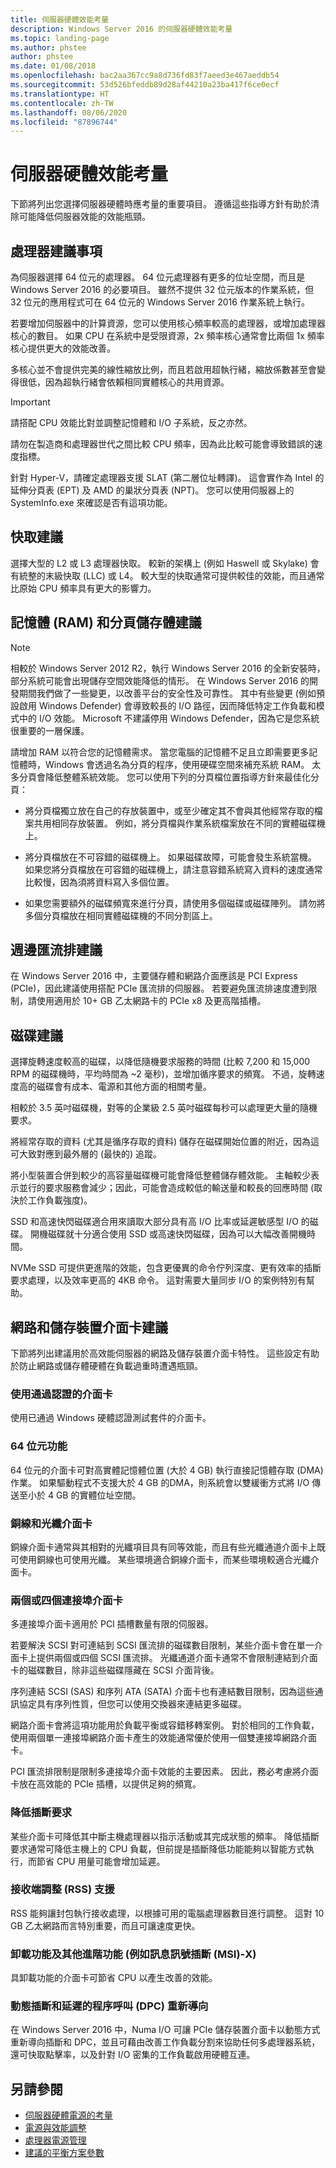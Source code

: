 ```yaml
---
title: 伺服器硬體效能考量
description: Windows Server 2016 的伺服器硬體效能考量
ms.topic: landing-page
ms.author: phstee
author: phstee
ms.date: 01/08/2018
ms.openlocfilehash: bac2aa367cc9a8d736fd83f7aeed3e467aeddb54
ms.sourcegitcommit: 53d526bfeddb89d28af44210a23ba417f6ce0ecf
ms.translationtype: HT
ms.contentlocale: zh-TW
ms.lasthandoff: 08/06/2020
ms.locfileid: "87896744"
---
```

# <a name="server-hardware-performance-considerations"></a>伺服器硬體效能考量

下節將列出您選擇伺服器硬體時應考量的重要項目。 遵循這些指導方針有助於清除可能降低伺服器效能的效能瓶頸。

## <a name="processor-recommendations"></a>處理器建議事項

為伺服器選擇 64 位元的處理器。 64 位元處理器有更多的位址空間，而且是 Windows Server 2016 的必要項目。 雖然不提供 32 位元版本的作業系統，但 32 位元的應用程式可在 64 位元的 Windows Server 2016 作業系統上執行。

若要增加伺服器中的計算資源，您可以使用核心頻率較高的處理器，或增加處理器核心的數目。 如果 CPU 在系統中是受限資源，2x 頻率核心通常會比兩個 1x 頻率核心提供更大的效能改善。

多核心並不會提供完美的線性縮放比例，而且若啟用超執行緒，縮放係數甚至會變得很低，因為超執行緒會依賴相同實體核心的共用資源。


>[!Important]
> 請搭配 CPU 效能比對並調整記憶體和 I/O 子系統，反之亦然。

請勿在製造商和處理器世代之間比較 CPU 頻率，因為此比較可能會導致錯誤的速度指標。

針對 Hyper-V，請確定處理器支援 SLAT (第二層位址轉譯)。 這會實作為 Intel 的延伸分頁表 (EPT) 及 AMD 的巢狀分頁表 (NPT)。 您可以使用伺服器上的 SystemInfo.exe 來確認是否有這項功能。

## <a name="cache-recommendations"></a>快取建議

選擇大型的 L2 或 L3 處理器快取。 較新的架構上 (例如 Haswell 或 Skylake) 會有統整的末級快取 (LLC) 或 L4。 較大型的快取通常可提供較佳的效能，而且通常比原始 CPU 頻率具有更大的影響力。

## <a name="memory-ram-and-paging-storage-recommendations"></a>記憶體 (RAM) 和分頁儲存體建議

>[!Note]
> 相較於 Windows Server 2012 R2，執行 Windows Server 2016 的全新安裝時，部分系統可能會出現儲存空間效能降低的情形。 在 Windows Server 2016 的開發期間我們做了一些變更，以改善平台的安全性及可靠性。 其中有些變更 (例如預設啟用 Windows Defender) 會導致較長的 I/O 路徑，因而降低特定工作負載和模式中的 I/O 效能。 Microsoft 不建議停用 Windows Defender，因為它是您系統很重要的一層保護。

請增加 RAM 以符合您的記憶體需求。
當您電腦的記憶體不足且立即需要更多記憶體時，Windows 會透過名為分頁的程序，使用硬碟空間來補充系統 RAM。 太多分頁會降低整體系統效能。
您可以使用下列的分頁檔位置指導方針來最佳化分頁：
- 將分頁檔獨立放在自己的存放裝置中，或至少確定其不會與其他經常存取的檔案共用相同存放裝置。 例如，將分頁檔與作業系統檔案放在不同的實體磁碟機上。

- 將分頁檔放在不可容錯的磁碟機上。 如果磁碟故障，可能會發生系統當機。 如果您將分頁檔放在可容錯的磁碟機上，請注意容錯系統寫入資料的速度通常比較慢，因為須將資料寫入多個位置。

- 如果您需要額外的磁碟頻寬來進行分頁，請使用多個磁碟或磁碟陣列。 請勿將多個分頁檔放在相同實體磁碟機的不同分割區上。

## <a name="peripheral-bus-recommendations"></a>週邊匯流排建議
在 Windows Server 2016 中，主要儲存體和網路介面應該是 PCI Express (PCIe)，因此建議使用搭配 PCIe 匯流排的伺服器。 若要避免匯流排速度遭到限制，請使用適用於 10+ GB 乙太網路卡的 PCIe x8 及更高階插槽。

## <a name="disk-recommendations"></a>磁碟建議
選擇旋轉速度較高的磁碟，以降低隨機要求服務的時間 (比較 7,200 和 15,000 RPM 的磁碟機時，平均時間為 ~2 毫秒)，並增加循序要求的頻寬。 不過，旋轉速度高的磁碟會有成本、電源和其他方面的相關考量。

相較於 3.5 英吋磁碟機，對等的企業級 2.5 英吋磁碟每秒可以處理更大量的隨機要求。

將經常存取的資料 (尤其是循序存取的資料) 儲存在磁碟開始位置的附近，因為這可大致對應到最外層的 (最快的) 追蹤。

將小型裝置合併到較少的高容量磁碟機可能會降低整體儲存體效能。 主軸較少表示並行的要求服務會減少；因此，可能會造成較低的輸送量和較長的回應時間 (取決於工作負載強度)。

SSD 和高速快閃磁碟適合用來讀取大部分具有高 I/O 比率或延遲敏感型 I/O 的磁碟。 開機磁碟就十分適合使用 SSD 或高速快閃磁碟，因為可以大幅改善開機時間。

NVMe SSD 可提供更進階的效能，包含更優異的命令佇列深度、更有效率的插斷要求處理，以及效率更高的 4KB 命令。 這對需要大量同步 I/O 的案例特別有幫助。


## <a name="network-and-storage-adapter-recommendations"></a>網路和儲存裝置介面卡建議

下節將列出建議用於高效能伺服器的網路及儲存裝置介面卡特性。 這些設定有助於防止網路或儲存體硬體在負載過重時遭遇瓶頸。

### <a name="certified-adapter-usage"></a>使用通過認證的介面卡
使用已通過 Windows 硬體認證測試套件的介面卡。

### <a name="64-bit-capability"></a>64 位元功能
64 位元的介面卡可對高實體記憶體位置 (大於 4 GB) 執行直接記憶體存取 (DMA) 作業。 如果驅動程式不支援大於 4 GB 的DMA，則系統會以雙緩衝方式將 I/O 傳送至小於 4 GB 的實體位址空間。

### <a name="copper-and-fiber-adapters"></a>銅線和光纖介面卡
銅線介面卡通常與其相對的光纖項目具有同等效能，而且有些光纖通道介面卡上既可使用銅線也可使用光纖。 某些環境適合銅線介面卡，而某些環境較適合光纖介面卡。

### <a name="dual--or-quad-port-adapters"></a>兩個或四個連接埠介面卡
多連接埠介面卡適用於 PCI 插槽數量有限的伺服器。

若要解決 SCSI 對可連結到 SCSI 匯流排的磁碟數目限制，某些介面卡會在單一介面卡上提供兩個或四個 SCSI 匯流排。 光纖通道介面卡通常不會限制連結到介面卡的磁碟數目，除非這些磁碟隱藏在 SCSI 介面背後。

序列連結 SCSI (SAS) 和序列 ATA (SATA) 介面卡也有連結數目限制，因為這些通訊協定具有序列性質，但您可以使用交換器來連結更多磁碟。

網路介面卡會將這項功能用於負載平衡或容錯移轉案例。 對於相同的工作負載，使用兩個單一連接埠網路介面卡產生的效能通常優於使用一個雙連接埠網路介面卡。

PCI 匯流排限制是限制多連接埠介面卡效能的主要因素。 因此，務必考慮將介面卡放在高效能的 PCIe 插槽，以提供足夠的頻寬。

### <a name="interrupt-moderation"></a>降低插斷要求
某些介面卡可降低其中斷主機處理器以指示活動或其完成狀態的頻率。 降低插斷要求通常可降低主機上的 CPU 負載，但前提是插斷降低功能能夠以智能方式執行，而節省 CPU 用量可能會增加延遲。

### <a name="receive-side-scaling-rss-support"></a>接收端調整 (RSS) 支援
RSS 能夠讓封包執行接收處理，以根據可用的電腦處理器數目進行調整。 這對 10 GB 乙太網路而言特別重要，而且可讓速度更快。

### <a name="offload-capability-and-other-advanced-features-such-as-message-signaled-interrupt-msi-x"></a>卸載功能及其他進階功能 (例如訊息訊號插斷 (MSI)-X)
具卸載功能的介面卡可節省 CPU 以產生改善的效能。

### <a name="dynamic-interrupt-and-deferred-procedure-call-dpc-redirection"></a>動態插斷和延遲的程序呼叫 (DPC) 重新導向
在 Windows Server 2016 中，Numa I/O 可讓 PCIe 儲存裝置介面卡以動態方式重新導向插斷和 DPC，並且可藉由改善工作負載分割來協助任何多處理器系統，還可快取點擊率，以及針對 I/O 密集的工作負載啟用硬體互連。

## <a name="see-also"></a>另請參閱
- [伺服器硬體電源的考量](power.md)
- [電源與效能調整](power/power-performance-tuning.md)
- [處理器電源管理](power/processor-power-management-tuning.md)
- [建議的平衡方案參數](power/recommended-balanced-plan-parameters.md)
